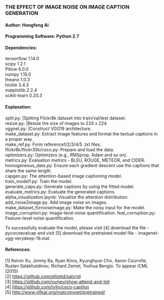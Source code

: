 ### THE EFFECT OF IMAGE NOISE ON IMAGE CAPTION GENERATION
#### Author: Hongfeng Ai
#### Programming Software: Python 2.7
#### Dependencies: 
tensorflow 1.14.0  
scipy 1.2.1  
Pillow 6.0.0  
numpy 1.15.0  
theano 1.0.3  
hickle 3.4.3  
matplotlib 2.2.4  
scikit-learn 0.20.3  
#### Explanation:
split.py:                      |Spliting Flickr8k dataset into train/val/test dataset.  
resize.py:                     |Resize the size of images to 224 x 224.  
vggnet.py:                     |Construct VGG19 architecture.  
make_dataset.py:               Extract image features and format the textual captions in a proper way.  
make_ref.py:                   Form reference1/2/3/4/5 .txt files.  
flickr8k/flickr30k/coco.py:    Prepare and load the data.  
optimizers.py:                 Optimizers (e.g., RMSprop, Adam and so on).  
metrics.py:                    Evaluation metrics - BLEU, ROUGE, METEOR, and CIDER.  
homogeneous_data.py:           Ensure each gradient descent use the captions that share the same length.  
capgen.py:                     The attention-based image captioning model.  
train_model1.py:               Train the model.  
generate_caps.py:              Generate captions by using the fitted model.  
evaluate_metrics.py:           Evaluate the generated captions.  
alpha_visualization.ipynb:     Visualize the attention distribution.  
add_noise2image.py:            Add image noise on images.  
make_dataset_fornoiseimage.py: Make the noisy input for the model.  
image_corruption.py:           Image-level noise quantification.
feat_corruption.py:            Feature-level noise quantification.

To successfully evaluate the model, please visit [4] download the file - pycocoevalcap and visit [5] download the pretrained model file - imagenet-vgg-verydeep-19.mat.
#### References:  
[1] Kelvin Xu, Jimmy Ba, Ryan Kiros, Kyunghyun Cho, Aaron Courville, Ruslan Salakhutdinov, Richard Zemel, Yoshua Bengio. To appear ICML (2015)  
[2] https://github.com/elliottd/satyrid  
[3] https://github.com/yunjey/show-attend-and-tell  
[4] https://github.com/tylin/coco-caption  
[5] http://www.vlfeat.org/matconvnet/pretrained/
